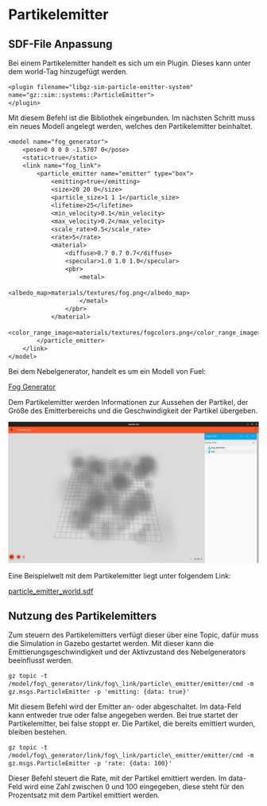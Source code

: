 # Partikelemitter

## SDF-File Anpassung

Bei einem Partikelemitter handelt es sich um ein Plugin. Dieses kann unter dem world-Tag hinzugefügt werden.

```
<plugin filename="libgz-sim-particle-emitter-system" name="gz::sim::systems::ParticleEmitter">
</plugin>
```
 
Mit diesem Befehl ist die Bibliothek eingebunden. Im nächsten Schritt muss ein neues Modell angelegt werden, welches den Partikelemitter beinhaltet.

```
<model name="fog_generator">
   	<pose>0 0 0 0 -1.5707 0</pose>
    <static>true</static>
    <link name="fog_link">
        <particle_emitter name="emitter" type="box">
            <emitting>true</emitting>
            <size>20 20 0</size>
            <particle_size>1 1 1</particle_size>
            <lifetime>25</lifetime>
            <min_velocity>0.1</min_velocity>
            <max_velocity>0.2</max_velocity>
            <scale_rate>0.5</scale_rate>
            <rate>5</rate>
            <material>
                <diffuse>0.7 0.7 0.7</diffuse>
                <specular>1.0 1.0 1.0</specular>
                <pbr>
                    <metal>
                        <albedo_map>materials/textures/fog.png</albedo_map>
                    </metal>
                </pbr>
            </material>                 
            <color_range_image>materials/textures/fogcolors.png</color_range_image>
        </particle_emitter>
    </link>
</model>
```

Bei dem Nebelgenerator, handelt es um ein Modell von Fuel:

[Fog Generator](https://app.gazebosim.org/OpenRobotics/fuel/models/Fog%20Generator)

Dem Partikelemitter werden Informationen zur Aussehen der Partikel, der Größe des Emitterbereichs und die Geschwindigkeit der Partikel übergeben.

![](Images/Fog.png)

Eine Beispielwelt mit dem Partikelemitter liegt unter folgendem Link:

[particle\_emitter\_world.sdf](../demo_worlds/particle_emitter_world.sdf)

## Nutzung des Partikelemitters

Zum steuern des Partikelemitters verfügt dieser über eine Topic, dafür muss die Simulation in Gazebo gestartet werden. Mit dieser kann die Emittierungsgeschwindigkeit und der Aktivzustand des Nebelgenerators beeinflusst werden.
```
gz topic -t /model/fog\_generator/link/fog\_link/particle\_emitter/emitter/cmd -m gz.msgs.ParticleEmitter -p 'emitting: {data: true}'
```

Mit diesem Befehl wird der Emitter an- oder abgeschaltet. Im data-Feld kann entweder true oder false angegeben werden. Bei true startet der Partikelemitter, bei false stoppt er. Die Partikel, die bereits emittiert wurden, bleiben bestehen.
```
gz topic -t /model/fog\_generator/link/fog\_link/particle\_emitter/emitter/cmd -m gz.msgs.ParticleEmitter -p 'rate: {data: 100}'
```

Dieser Befehl steuert die Rate, mit der Partikel emittiert werden. Im data-Feld wird eine Zahl zwischen 0 und 100 eingegeben, diese steht für den Prozentsatz mit dem Partikel emittiert werden.